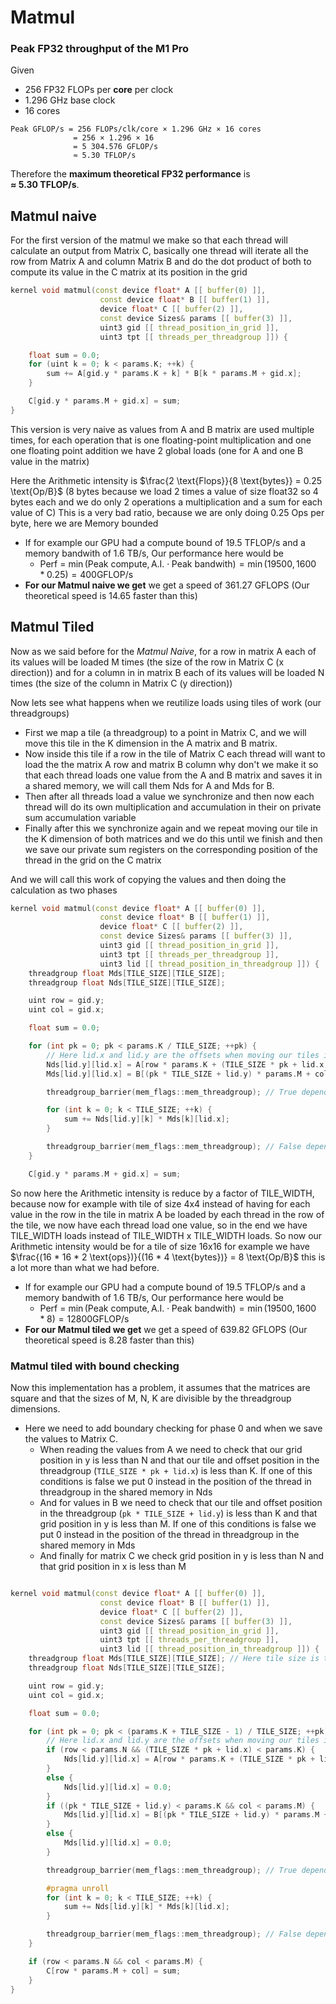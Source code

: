 # Matmul

### Peak FP32 throughput of the M1 Pro

Given  
- 256 FP32 FLOPs per **core** per clock  
- 1.296 GHz base clock  
- 16 cores  

```text
Peak GFLOP/s = 256 FLOPs/clk/core × 1.296 GHz × 16 cores
              = 256 × 1.296 × 16
              = 5 304.576 GFLOP/s
              ≈ 5.30 TFLOP/s
```

Therefore the **maximum theoretical FP32 performance** is  
**≈ 5.30 TFLOP/s**.

## Matmul naive
For the first version of the matmul we make so that each thread will calculate an output from Matrix C, basically one thread will iterate all the row from Matrix A and column Matrix B and do the dot product of both to compute its value in the C matrix at its position in the grid

```c++
kernel void matmul(const device float* A [[ buffer(0) ]],
                    const device float* B [[ buffer(1) ]],
                    device float* C [[ buffer(2) ]],
                    const device Sizes& params [[ buffer(3) ]],
                    uint3 gid [[ thread_position_in_grid ]],
                    uint3 tpt [[ threads_per_threadgroup ]]) {

    float sum = 0.0;
    for (uint k = 0; k < params.K; ++k) {
        sum += A[gid.y * params.K + k] * B[k * params.M + gid.x];
    }  

    C[gid.y * params.M + gid.x] = sum;              
} 
```

This version is very naive as values from A and B matrix are used multiple times, for each operation that is one floating-point multiplication and one one floating point addition we have 2 global loads (one for A and one B value in the matrix)

Here the Arithmetic intensity is $\frac{2 \text{Flops}}{8 \text{bytes}} = 0.25 \text{Op/B}$ (8 bytes because we load 2 times a value of size float32 so 4 bytes each and we do only 2 operations a multiplication and a sum for each value of C) This is a very bad ratio, because we are only doing 0.25 Ops per byte, here we are Memory bounded
- If for example our GPU had a compute bound of 19.5 TFLOP/s and a memory bandwith of 1.6 TB/s, Our performance here would be 
  - Perf = $\min(\text{Peak compute}, \text{A.I.} \cdot \text{Peak bandwith}) = \min(19500, 1600 * 0.25) = 400 \text{GFLOP/s}$
- **For our Matmul naive we get** we get a speed of $361.27$ GFLOPS (Our theoretical speed is 14.65 faster than this)


## Matmul Tiled

Now as we said before for the *Matmul Naive*, for a row in matrix A each of its values will be loaded M times (the size of the row in Matrix C (x direction)) and for a column in in matrix B each of its values will be loaded N times (the size of the column in Matrix C (y direction)) 

Now lets see what happens when we reutilize loads using tiles of work (our threadgroups)
- First we map a tile (a threadgroup) to a point in Matrix C, and we will move this tile in the K dimension in the A matrix and B matrix. 
- Now inside this tile if a row in the tile of Matrix C each thread will want to load the the matrix A row and matrix B column why don't we make it so that each thread loads one value from the A and B matrix and saves it in a shared memory, we will call them Nds for A and Mds for B.
- Then after all threads load a value we synchronize and then now each thread will do its own multiplication and accumulation in their on private sum accumulation variable
- Finally after this we synchronize again and we repeat moving our tile in the K dimension of both matrices and we do this until we finish and then we save our private sum registers on the corresponding position of the thread in the grid on the C matrix

And we will call this work of copying the values and then doing the calculation as two phases

```c++
kernel void matmul(const device float* A [[ buffer(0) ]],
                    const device float* B [[ buffer(1) ]],
                    device float* C [[ buffer(2) ]],
                    const device Sizes& params [[ buffer(3) ]],
                    uint3 gid [[ thread_position_in_grid ]],
                    uint3 tpt [[ threads_per_threadgroup ]],
                    uint3 lid [[ thread_position_in_threadgroup ]]) {
    threadgroup float Mds[TILE_SIZE][TILE_SIZE];
    threadgroup float Nds[TILE_SIZE][TILE_SIZE];

    uint row = gid.y;
    uint col = gid.x;

    float sum = 0.0;

    for (int pk = 0; pk < params.K / TILE_SIZE; ++pk) {
        // Here lid.x and lid.y are the offsets when moving our tiles in the K dimension
        Nds[lid.y][lid.x] = A[row * params.K + (TILE_SIZE * pk + lid.x)];
        Mds[lid.y][lid.x] = B[(pk * TILE_SIZE + lid.y) * params.M + col];

        threadgroup_barrier(mem_flags::mem_threadgroup); // True dependence

        for (int k = 0; k < TILE_SIZE; ++k) {
            sum += Nds[lid.y][k] * Mds[k][lid.x];
        }

        threadgroup_barrier(mem_flags::mem_threadgroup); // False dependence
    }

    C[gid.y * params.M + gid.x] = sum;   
```

So now here the Arithmetic intensity is reduce by a factor of TILE_WIDTH, because now for example with tile of size 4x4 instead of having for each value in the row in the tile in matrix A be loaded by each thread in the row of the tile, we now have each thread load one value, so in the end we have TILE_WIDTH loads instead of TILE_WIDTH x TILE_WIDTH loads. So now our Arithmetic intensity would be for a tile of size 16x16 for example we have $\frac{(16 * 16 * 2 \text{ops})}{(16 * 4 \text{bytes})} = 8 \text{Op/B}$ this is a lot more than what we had before.
- If for example our GPU had a compute bound of 19.5 TFLOP/s and a memory bandwith of 1.6 TB/s, Our performance here would be 
  - Perf = $\min(\text{Peak compute}, \text{A.I.} \cdot \text{Peak bandwith}) = \min(19500, 1600 * 8) = 12800 \text{GFLOP/s}$
- **For our Matmul tiled we get** we get a speed of $639.82$ GFLOPS (Our theoretical speed is 8.28 faster than this)

### Matmul tiled with bound checking

Now this implementation has a problem, it assumes that the matrices are square and that the sizes of M, N, K are divisible by the threadgroup dimensions.  

- Here we need to add boundary checking for phase 0 and when we save the values to Matrix C.
    - When reading the values from A we need to check that our grid position in y is less than N and that our tile and offset position in the threadgroup (`TILE_SIZE * pk + lid.x`) is less than K. If one of this conditions is false we put 0 instead in the position of the thread in threadgroup in the shared memory in Nds
    - And for values in B we need to check that our tile and offset position in the threadgroup (`pk * TILE_SIZE + lid.y`) is less than K and that grid position in y is less than M. If one of this conditions is false we put 0 instead in the position of the thread in threadgroup in the shared memory in Mds
    - And finally for matrix C we check grid position in y is less than N and that grid position in x is less than M

```c++

kernel void matmul(const device float* A [[ buffer(0) ]],
                    const device float* B [[ buffer(1) ]],
                    device float* C [[ buffer(2) ]],
                    const device Sizes& params [[ buffer(3) ]],
                    uint3 gid [[ thread_position_in_grid ]],
                    uint3 tpt [[ threads_per_threadgroup ]],
                    uint3 lid [[ thread_position_in_threadgroup ]]) {
    threadgroup float Mds[TILE_SIZE][TILE_SIZE]; // Here tile size is the size of the threadgroup
    threadgroup float Nds[TILE_SIZE][TILE_SIZE];

    uint row = gid.y;
    uint col = gid.x;

    float sum = 0.0;

    for (int pk = 0; pk < (params.K + TILE_SIZE - 1) / TILE_SIZE; ++pk) {
        // Here lid.x and lid.y are the offsets when moving our tiles in the K dimension
        if (row < params.N && (TILE_SIZE * pk + lid.x) < params.K) {
            Nds[lid.y][lid.x] = A[row * params.K + (TILE_SIZE * pk + lid.x)];
        }
        else {
            Nds[lid.y][lid.x] = 0.0;
        }
        if ((pk * TILE_SIZE + lid.y) < params.K && col < params.M) {
            Mds[lid.y][lid.x] = B[(pk * TILE_SIZE + lid.y) * params.M + col];
        }
        else {
            Mds[lid.y][lid.x] = 0.0;
        }

        threadgroup_barrier(mem_flags::mem_threadgroup); // True dependence

        #pragma unroll
        for (int k = 0; k < TILE_SIZE; ++k) {
            sum += Nds[lid.y][k] * Mds[k][lid.x];
        }

        threadgroup_barrier(mem_flags::mem_threadgroup); // False dependence
    }

    if (row < params.N && col < params.M) {
        C[row * params.M + col] = sum;     
    }
} 
```